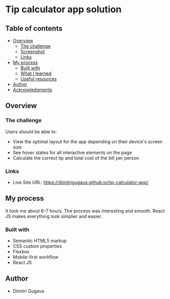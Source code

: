 #  Tip calculator app solution



## Table of contents

- [Overview](#overview)
  - [The challenge](#the-challenge)
  - [Screenshot](#screenshot)
  - [Links](#links)
- [My process](#my-process)
  - [Built with](#built-with)
  - [What I learned](#what-i-learned)
  - [Useful resources](#useful-resources)
- [Author](#author)
- [Acknowledgments](#acknowledgments)


## Overview

### The challenge

Users should be able to:

- View the optimal layout for the app depending on their device's screen size
- See hover states for all interactive elements on the page
- Calculate the correct tip and total cost of the bill per person


### Links

- Live Site URL: https://dimitrigugava.github.io/tip-calculator-app/

## My process

It took me about 6-7 hours. The process was interesting and smooth. React JS makes everything look simplier and easier.

### Built with
- Semantic HTML5 markup 
- CSS custom properties
- Flexbox
- Mobile-first workflow
- React JS



## Author

- Dimitri Gugava
